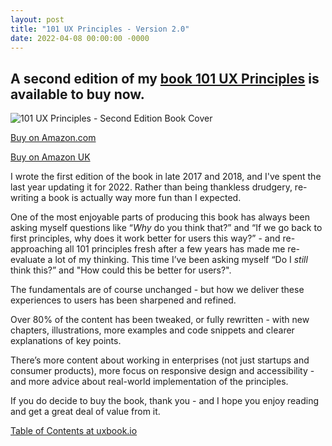 ```yaml
---
layout: post
title: "101 UX Principles - Version 2.0"
date: 2022-04-08 00:00:00 -0000
---
```

## A second edition of my [book 101 UX Principles](https://uxbook.io/) is available to buy now.

![101 UX Principles - Second Edition Book Cover](https://blog.willgrant.org/images/101-ux-2e-cover-mock.png)

<p><a href="https://amzn.to/3jieFpn">Buy on Amazon.com</a></p>
<p><a href="https://amzn.to/3rab0ya">Buy on Amazon UK</a></p>

I wrote the first edition of the book in late 2017 and 2018, and I've spent the last year updating it for 2022. Rather than being thankless drudgery, re-writing a book is actually way more fun than I expected. 

One of the most enjoyable parts of producing this book has always been asking myself questions like “_Why_ do you think that?” and “If we go back to first principles, why does it work better for users this way?” - and re-approaching all 101 principles fresh after a few years has made me re-evaluate a lot of my thinking. This time I’ve been asking myself “Do I _still_ think this?” and "How could this be better for users?".

The fundamentals are of course unchanged - but how we deliver these experiences to users has been sharpened and refined. 

Over 80% of the content has been tweaked, or fully rewritten - with new chapters, illustrations, more examples and code snippets and clearer explanations of key points. 

There’s more content about working in enterprises (not just startups and consumer products), more focus on responsive design and accessibility - and more advice about real-world implementation of the principles. 

If you do decide to buy the book, thank you - and I hope you enjoy reading and get a great deal of value from it. 

<p><a href="https://uxbook.io/">Table of Contents at uxbook.io</a></p>
